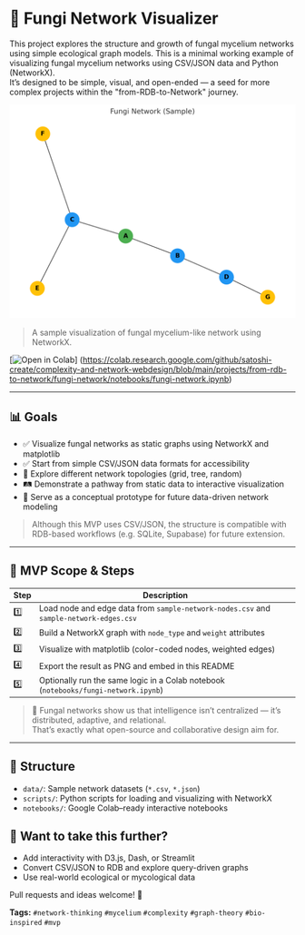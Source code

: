 # 🍄 Fungi Network Visualizer


This project explores the structure and growth of fungal mycelium networks using simple ecological graph models.
This is a minimal working example of visualizing fungal mycelium networks using CSV/JSON data and Python (NetworkX).  
It’s designed to be simple, visual, and open-ended — a seed for more complex projects within the "from-RDB-to-Network" journey.


![Fungi Network Sample](./image/fungi-network.png)

> A sample visualization of fungal mycelium-like network using NetworkX.

[![Open in Colab](https://colab.research.google.com/assets/colab-badge.svg)]
(https://colab.research.google.com/github/satoshi-create/complexity-and-network-webdesign/blob/main/projects/from-rdb-to-network/fungi-network/notebooks/fungi-network.ipynb)

---

## 📊 Goals

- ✅ Visualize fungal networks as static graphs using NetworkX and matplotlib
- ✅ Start from simple CSV/JSON data formats for accessibility
- 🔄 Explore different network topologies (grid, tree, random)
- 🛤️ Demonstrate a pathway from static data to interactive visualization
- 🧪 Serve as a conceptual prototype for future data-driven network modeling

> Although this MVP uses CSV/JSON, the structure is compatible with RDB-based workflows (e.g. SQLite, Supabase) for future extension.

---

## 🚀 MVP Scope & Steps

| Step | Description |
|------|-------------|
| 1️⃣  | Load node and edge data from `sample-network-nodes.csv` and `sample-network-edges.csv` |
| 2️⃣  | Build a NetworkX graph with `node_type` and `weight` attributes |
| 3️⃣  | Visualize with matplotlib (color-coded nodes, weighted edges) |
| 4️⃣  | Export the result as PNG and embed in this README |
| 5️⃣  | Optionally run the same logic in a Colab notebook (`notebooks/fungi-network.ipynb`) |

> 🧬 Fungal networks show us that intelligence isn’t centralized — it’s distributed, adaptive, and relational.  
> That’s exactly what open-source and collaborative design aim for.

---

## 📂 Structure

- `data/`: Sample network datasets (`*.csv`, `*.json`)
- `scripts/`: Python scripts for loading and visualizing with NetworkX
- `notebooks/`: Google Colab–ready interactive notebooks


## 🧠 Want to take this further?

- Add interactivity with D3.js, Dash, or Streamlit
- Convert CSV/JSON to RDB and explore query-driven graphs
- Use real-world ecological or mycological data

Pull requests and ideas welcome! 🌱

**Tags:** `#network-thinking` `#mycelium` `#complexity` `#graph-theory` `#bio-inspired` `#mvp`

